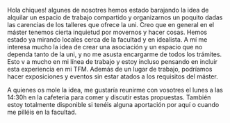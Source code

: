 Hola chiques!
algunes de nosotres hemos estado barajando la idea de alquilar un espacio de trabajo compartido y organizarnos un poquito dadas las carencias de los talleres que ofrece la uni. Creo que en general en el máster tenemos cierta inquietud por movernos y hacer cosas. Hemos estado ya mirando locales cerca de la facultad y en idealista. A mí me interesa mucho la idea de crear una asociación y un espacio que no dependa tanto de la uni, y no me asusta encargarme de todos los trámites. Esto v a mucho en mi línea de trabajo y estoy incluso pensando en incluir esta experiencia en mi TFM. Además de un lugar de trabajo, podríamos hacer exposiciones y eventos sin estar atados a los requisitos del máster.

A quienes os mole la idea, me gustaría reunirme con vosotres el lunes a las 14:30h en la cafeteria para comer y discutir estas propuestas. También estoy totalmente disponible si tenéis alguna aportación por aquí o cuando me pilléis en la facultad.